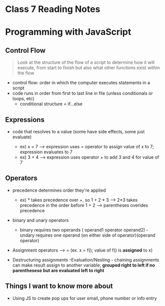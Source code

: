 # Class 7 Reading Notes

# Programming with JavaScript

## Control Flow 

> Look at the structure of the flow of a script to determine how it will execute, from start to finish but also what other functions exist within the flow

- control flow: order in which the computer executes statements in a script
- code runs in order from first to last line in file (unless conditionals or loops, etc)
    - conditional structure = if...else

## Expressions

- code that resolves to a value (some have side effects, some just evaluate)

    - ex) x = 7 --> expression uses = operator to assign value of x to 7; expression evaluates to 7
    - ex) 3 + 4 --> expression uses operator + to add 3 and 4 for value of 7

## Operators

- precedence determines order they're applied 
    - ex) * takes precedence over +, so 1 + 2 * 3 --> 2*3 takes precedence in the order before 1 + 2 --> parentheses overides precedence 

- binary and unary operators
    - binary requires two operands ( operand1 operator operand2)
    -undary requires one operand (on either side of operator)(operand operator)

- Assignment operators --> = (ex. x = f(); value of f() is **assigned** to x)

- Destructuring assignments 
-Evaluation/Nesting - chaining assignments can make result assign to another variable; **grouped right to left if no parenthesese but are evaluated left to right**

## Things I want to know more about

- Using JS to create pop ups for user email, phone number or info entry


